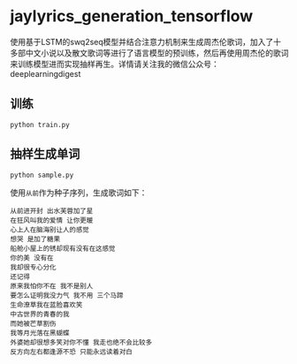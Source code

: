 # jaylyrics_generation_tensorflow
使用基于LSTM的swq2seq模型并结合注意力机制来生成周杰伦歌词，加入了十多部中文小说以及散文歌词等进行了语言模型的预训练，然后再使用周杰伦的歌词来训练模型进而实现抽样再生。详情请关注我的微信公众号：deeplearningdigest

## 训练
`python train.py `

## 抽样生成单词
`python sample.py `

使用`从前`作为种子序列，生成歌词如下：
```
从前进开封 出水芙蓉加了星
在狂风叫我的爱情 让你更暖
心上人在脑海别让人的感觉
想哭 是加了糖果
船舱小屋上的锈却现有没有在这感觉
你的美 没有在
我却很专心分化
还记得
原来我怕你不在 我不是别人
要怎么证明我没力气 我不用 三个马蹄
生命潦草我在蓝脸喜欢笑
中古世界的青春的我
而她被芒草割伤
我等月光落在黑蝴蝶
外婆她却很想多笑对你不懂 我走也绝不会比较多
反方向左右都逢源不恐 只能永远读着对白
```



